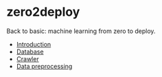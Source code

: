 # zero2deploy
Back to basic: machine learning from zero to deploy.

- [Introduction](./introduction.md)
- [Database](./database.md)
- [Crawler](./crawler.md)
- [Data preprocessing](./data-preprocessing.md)
